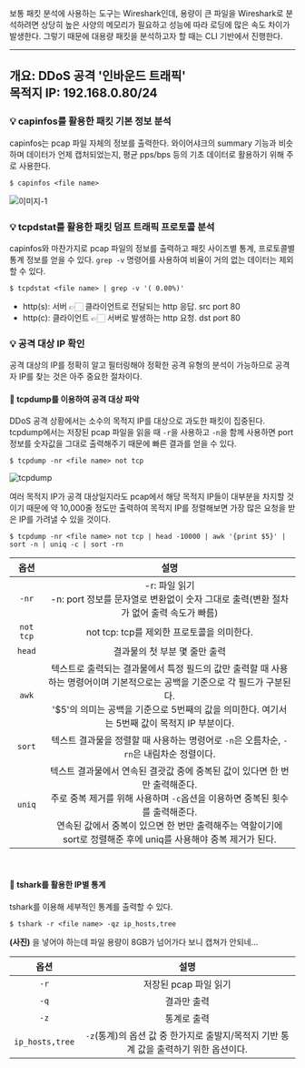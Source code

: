 보통 패킷 분석에 사용하는 도구는 Wireshark인데, 용량이 큰 파일을 Wireshark로 분석하려면 상당히 높은 사양의 메모리가 필요하고 성능에 따라 로딩에 많은 속도 차이가 발생한다.
그렇기 때문에 대용량 패킷을 분석하고자 할 때는 CLI 기반에서 진행한다.

---
**개요: DDoS 공격 '인바운드 트래픽'** <br/>
**목적지 IP: 192.168.0.80/24**
---

### 💡 capinfos를 활용한 패킷 기본 정보 분석
capinfos는 pcap 파일 자체의 정보를 출력한다. 와이어샤크의 summary 기능과 비슷하며 데이터가 언제 캡처되었는지, 평균 pps/bps 등의 기초 데이터로 활용하기 위해 주로 사용한다.

```$ capinfos <file name>```

![이미지-1](https://user-images.githubusercontent.com/66156026/210939911-c3b37a5e-1b33-426e-bb47-d59f3d603dae.jpg)


### 💡 tcpdstat를 활용한 패킷 덤프 트래픽 프로토콜 분석
capinfos와 마찬가지로 pcap 파일의 정보를 출력하고 패킷 사이즈별 통계, 프로토콜별 통계 정보를 얻을 수 있다.
```grep -v``` 명령어를 사용하여 비율이 거의 없는 데이터는 제외할 수 있다.

```$ tcpdstat <file name> | grep -v '( 0.00%)'```

- http(s): 서버 👉🏻 클라이언트로 전달되는 http 응답. src port 80
- http(c): 클라이언트 👉🏻 서버로 발생하는 http 요청. dst port 80

### 💡 공격 대상 IP 확인
공격 대상의 IP를 정확히 알고 필터링해야 정확한 공격 유형의 분석이 가능하므로 공격자 IP를 찾는 것은 아주 중요한 절차이다.

#### 🧸 tcpdump를 이용하여 공격 대상 파악
DDoS 공격 상황에서는 소수의 목적지 IP를 대상으로 과도한 패킷이 집중된다.
tcpdump에서는 저장된 pcap 파일을 읽을 때 ```-r```을 사용하고 ```-n```을 함께 사용하면 port 정보를 숫자값을 그대로 출력해주기 때문에 빠른 결과를 얻을 수 있다.

```$ tcpdump -nr <file name> not tcp```

![tcpdump](https://user-images.githubusercontent.com/66156026/210966353-b4717b1e-e932-4840-838c-31c616b341c5.png)

여러 목적지 IP가 공격 대상일지라도 pcap에서 해당 목적지 IP들이 대부분을 차지할 것이기 때문에 약 10,000줄 정도만 출력하여 목적지 IP를 정렬해보면 가장 많은 요청을 받은 IP를 가려낼 수 있을 것이다.

```$ tcpdump -nr <file name> not tcp | head -10000 | awk '{print $5}' | sort -n | uniq -c | sort -rn```

옵션|설명
:---:|:---:|
```-nr```|-r: 파일 읽기<br/> -n: port 정보를 문자열로 변환없이 숫자 그대로 출력(변환 절차가 없어 출력 속도가 빠름)
```not tcp```|not tcp: tcp를 제외한 프로토콜을 의미한다.
```head```|결과물의 첫 부분 몇 줄만 출력
```awk```|텍스트로 출력되는 결과물에서 특정 필드의 값만 출력할 때 사용하는 명령어이며 기본적으로는 공백을 기준으로 각 필드가 구분된다.<br/> '$5'의 의미는 공백을 기준으로 5번째의 값을 의미한다. 여기서는 5번째 값이 목적지 IP 부분이다.
```sort```|텍스트 결과물을 정렬할 때 사용하는 명령어로 ```-n```은 오름차순, ```-rn```은 내림차순 정렬이다.
```uniq```|텍스트 결과물에서 연속된 결괏값 중에 중복된 값이 있다면 한 번만 출력해준다.<br/> 주로 중복 제거를 위해 사용하며 ```-c```옵션을 이용하면 중복된 횟수를 출력해준다. <br/> 연속된 값에서 중복이 있으면 한 번만 출력해주는 역할이기에 sort로 정렬해준 후에 uniq를 사용해야 중복 제거가 된다.

<br/> 

#### 🧸 tshark를 활용한 IP별 통계
tshark를 이용해 세부적인 통계를 출력할 수 있다. 

```$ tshark -r <file name> -qz ip_hosts,tree```

**(사진)** 을 넣어야 하는데 파일 용량이 8GB가 넘어가다 보니 캡쳐가 안되네...

옵션|설명
:---:|:---:
```-r```|저장된 pcap 파일 읽기
```-q```|결과만 출력
```-z```|통계로 출력
```ip_hosts,tree```|```-z```(통계)의 옵션 값 중 한가지로 출발지/목적지 기반 통계 값을 출력하기 위한 옵션이다.

